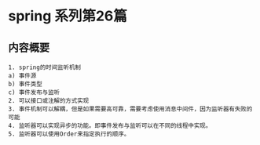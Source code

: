 # spring 系列第26篇
## 内容概要
```
1. spring的时间监听机制
a) 事件源
b) 事件类型
c) 事件发布与监听
2. 可以接口或注解的方式实现
3. 事件机制可以解耦，但是如果需要高可靠，需要考虑使用消息中间件，因为监听器有失败的可能
4. 监听器可以实现异步的功能。即事件发布与监听可以在不同的线程中实现。
5. 监听器可以使用Order来指定执行的顺序。
```